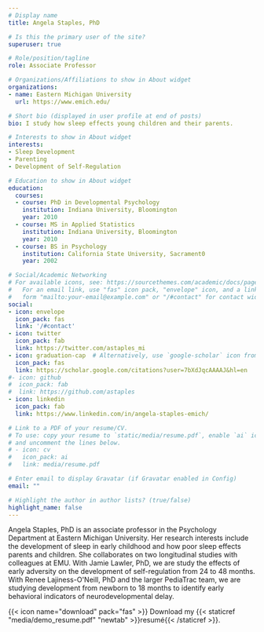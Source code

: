 ```yaml
---
# Display name
title: Angela Staples, PhD

# Is this the primary user of the site?
superuser: true

# Role/position/tagline
role: Associate Professor

# Organizations/Affiliations to show in About widget
organizations:
- name: Eastern Michigan University
  url: https://www.emich.edu/

# Short bio (displayed in user profile at end of posts)
bio: I study how sleep effects young children and their parents.

# Interests to show in About widget
interests:
- Sleep Development
- Parenting
- Development of Self-Regulation

# Education to show in About widget
education:
  courses:
  - course: PhD in Developmental Psychology
    institution: Indiana University, Bloomington
    year: 2010
  - course: MS in Applied Statistics
    institution: Indiana University, Bloomington
    year: 2010
  - course: BS in Psychology
    institution: California State University, Sacrament0
    year: 2002

# Social/Academic Networking
# For available icons, see: https://sourcethemes.com/academic/docs/page-builder/#icons
#   For an email link, use "fas" icon pack, "envelope" icon, and a link in the
#   form "mailto:your-email@example.com" or "/#contact" for contact widget.
social:
- icon: envelope
  icon_pack: fas
  link: '/#contact'
- icon: twitter
  icon_pack: fab
  link: https://twitter.com/astaples_mi
- icon: graduation-cap  # Alternatively, use `google-scholar` icon from `ai` icon pack
  icon_pack: fas
  link: https://scholar.google.com/citations?user=7bXdJqcAAAAJ&hl=en
#- icon: github
#  icon_pack: fab
#  link: https://github.com/astaples
- icon: linkedin
  icon_pack: fab
  link: https://www.linkedin.com/in/angela-staples-emich/

# Link to a PDF of your resume/CV.
# To use: copy your resume to `static/media/resume.pdf`, enable `ai` icons in `params.toml`, 
# and uncomment the lines below.
# - icon: cv
#   icon_pack: ai
#   link: media/resume.pdf

# Enter email to display Gravatar (if Gravatar enabled in Config)
email: ""

# Highlight the author in author lists? (true/false)
highlight_name: false
---
```


Angela Staples, PhD is an associate professor in the Psychology Department at Eastern Michigan University. Her research interests include the development of sleep in early childhood and how poor sleep effects parents and children. She collaborates on two longitudinal studies with colleagues at EMU. With Jamie Lawler, PhD, we are study the effects of early adversity on the development of self-regulation from 24 to 48 months. With Renee Lajiness-O'Neill, PhD and the larger PediaTrac team, we are studying development from newborn to 18 months to identify early behavioral indicators of neurodevelopmental delay.

{{< icon name="download" pack="fas" >}} Download my {{< staticref "media/demo_resume.pdf" "newtab" >}}resumé{{< /staticref >}}.
